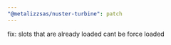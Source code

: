 ```yaml
---
"@metalizzsas/nuster-turbine": patch
---
```


fix: slots that are already loaded cant be force loaded
